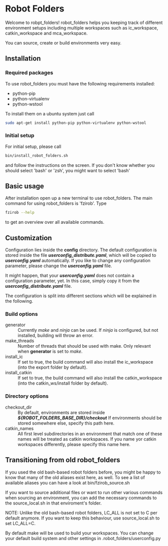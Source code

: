 # Robot Folders
Welcome to robpt_folders! robot_folders helps you
keeping track of different environment setups including multiple workspaces
such as ic_workspace, catkin_workspace and mca_workspace.

You can source, create or build environments very easy.

## Installation
### Required packages
To use robot_folders you must have the following requirements installed:
 * python-pip
 * python-virtualenv
 * python-wstool

To install them on a ubuntu system just call
```bash
sudo apt-get install python-pip python-virtualenv python-wstool
```

### Initial setup
For initial setup, please call
```bash
bin/install_robot_folders.sh
```

and follow the instructions on the screen. If you don't know whether you should
select 'bash' or 'zsh', you might want to select 'bash'


## Basic usage
After installation open up a new terminal to use robot_folders. The main command
for using robot_folders is 'fzirob'. Type
```bash
fzirob --help
```

to get an overview over all available commands.

## Customization
Configuration lies inside the **config** directory. The default configuration is stored inside the
file ***userconfig_distribute.yaml***, which will be copied to ***userconfig.yaml*** automatically. If you like
to change any configuration parameter, please change the ***userconfig.yaml*** file.

It might happen, that your ***userconfig.yaml*** does not contain a configuration parameter, yet.
In this case, simply copy it from the ***userconfig_distribute.yaml*** file.

The configuration is split into different sections which will be explained in the following.

### Build options
<dl>
  <dt>generator</dt>
  <dd>Currently <em>make</em> and <em>ninja</em> can be used. If <em>ninja</em> is configured, but not installed, building will throw an error.</dd>

  <dt>make_threads</dt>
  <dd>Number of threads that should be used with make. Only relevant when <b>generator</b> is set to <em>make</em>.</dd>

  <dt>install_ic</dt>
  <dd>If set to true, the build command will also install the ic_workspace (into the export folder by default).</dd>

  <dt>install_catkin</dt>
  <dd>If set to true, the build command will also install the catkin_workspace (into the catkin_ws/install folder by default).</dd>
</dl>

### Directory options
<dl>
  <dt>checkout_dir</dt>
  <dd>
    By default, environments are stored inside <b><em>${ROBOT_FOLDERS_BASE_DIR}/checkout</em></b>
    If environments should be stored somewhere else, specify this path here.
  </dd>

  <dt>catkin_names</dt>
  <dd>All first level subdirectories in an environment that match one of these names will be treated as catkin workspaces. If you name yor catkin workspaces differently, please specify this name here.</dd>
</dl>

## Transitioning from old robot_folders
If you used the old bash-based robot folders before, you might be happy to know
that many of the old aliases exist here, as well. To see a list of available
aliases you can have a look at bin/fzirob_source.sh

If you want to source additional files or want to run other various commands when
sourcing an environment, you can add the necessary commands to the
source_local.sh in that enviroment's folder.

NOTE: Unlike the old bash-based robot folders, LC_ALL is not set to C per default
anymore. If you want to keep this behaviour, use source_local.sh to set LC_ALL=C.

By default make will be used to build your workspaces. You can change your
default build system and other settings in .robot_folders/userconfig.py

